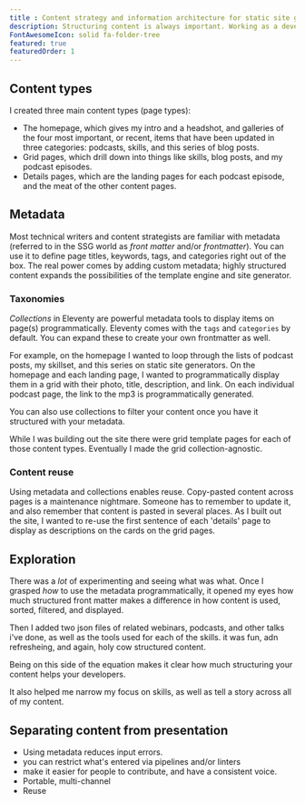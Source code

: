 ```yaml
---
title : Content strategy and information architecture for static site generators
description: Structuring content is always important. Working as a developer, I can appreciate even more why using metadata (front matter) is critical.
FontAwesomeIcon: solid fa-folder-tree
featured: true
featuredOrder: 1
---
```


## Content types

I created three main content types (page types):

- The homepage, which gives my intro and a headshot, and galleries of the four most important, or recent, items that have been updated in three categories: podcasts, skills, and this series of blog posts.
- Grid pages, which drill down into things like skills, blog posts, and my podcast episodes.
- Details pages, which are the landing pages for each podcast episode, and the meat of the other content pages.

## Metadata

Most technical writers and content strategists are familiar with metadata (referred to in the SSG world as *front matter* and/or *frontmatter*). You can use it to define page titles, keywords, tags, and categories right out of the box. The real power comes by adding custom metadata; highly structured content expands the possibilities of the template engine and site generator.

### Taxonomies

*Collections* in Eleventy are powerful metadata tools to display items on page(s) programmatically. Eleventy comes with the `tags` and `categories` by default. You can expand these to create your own frontmatter as well.

For example, on the homepage I wanted to loop through the lists of podcast posts, my skillset, and this series on static site generators. On the homepage and each landing page, I wanted to programmatically display them in a grid with their photo, title, description, and link. On each individual podcast page, the link to the mp3 is programmatically generated.

You can also use collections to filter your content once you have it structured with your metadata.

While I was building out the site there were grid template pages for each of those content types. Eventually I made the grid collection-agnostic.

### Content reuse

Using metadata and collections enables reuse. Copy-pasted content across pages is a maintenance nightmare. Someone has to remember to update it, and also remember that content is pasted in several places. As I built out the site, I wanted to re-use the first sentence of each 'details' page to display as descriptions on the cards on the grid pages.

## Exploration

There was a *lot* of experimenting and seeing what was what. Once I grasped *how* to use the metadata programmatically, it opened my eyes how much structured front matter makes a difference in how content is used, sorted, filtered, and displayed.

Then I added two json files of related webinars, podcasts, and other talks i've done, as well as the tools used for each of the skills. it was fun, adn refresheing, and again, holy cow structured content.

Being on this side of the equation makes it clear how much structuring your content helps your developers.

It also helped me narrow my focus on skills, as well as tell a story across all of my content.

## Separating content from presentation

- Using metadata reduces input errors.
- you can restrict what's entered via pipelines and/or linters
- make it easier for people to contribute, and have a consistent voice.
- Portable, multi-channel
- Reuse
